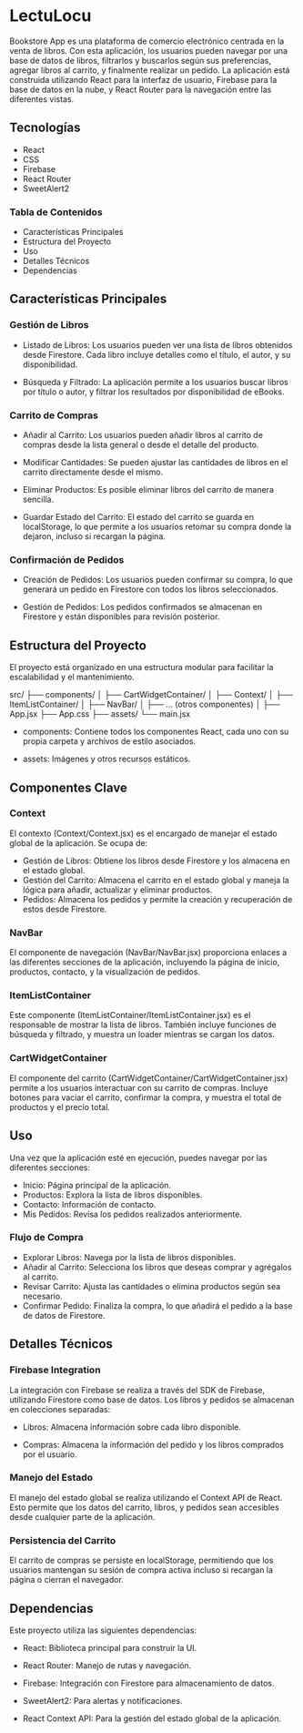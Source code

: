 # LectuLocu


Bookstore App es una plataforma de comercio electrónico centrada en la venta de libros. Con esta aplicación, los usuarios pueden navegar por una base de datos de libros, filtrarlos y buscarlos según sus preferencias, agregar libros al carrito, y finalmente realizar un pedido. La aplicación está construida utilizando React para la interfaz de usuario, Firebase para la base de datos en la nube, y React Router para la navegación entre las diferentes vistas.

## Tecnologías

- React
- CSS
- Firebase
- React Router
- SweetAlert2

### Tabla de Contenidos
- Características Principales
- Estructura del Proyecto
- Uso
- Detalles Técnicos
- Dependencias


## Características Principales

### Gestión de Libros

- Listado de Libros: Los usuarios pueden ver una lista de libros obtenidos desde Firestore. Cada libro incluye detalles como el título, el autor, y su disponibilidad.

- Búsqueda y Filtrado: La aplicación permite a los usuarios buscar libros por título o autor, y filtrar los resultados por disponibilidad de eBooks.

### Carrito de Compras
- Añadir al Carrito: Los usuarios pueden añadir libros al carrito de compras desde la lista general o desde el detalle del producto.

- Modificar Cantidades: Se pueden ajustar las cantidades de libros en el carrito directamente desde el mismo.

- Eliminar Productos: Es posible eliminar libros del carrito de manera sencilla.

- Guardar Estado del Carrito: El estado del carrito se guarda en localStorage, lo que permite a los usuarios retomar su compra donde la dejaron, incluso si recargan la página.

### Confirmación de Pedidos
- Creación de Pedidos: Los usuarios pueden confirmar su compra, lo que generará un pedido en Firestore con todos los libros seleccionados.

- Gestión de Pedidos: Los pedidos confirmados se almacenan en Firestore y están disponibles para revisión posterior.


## Estructura del Proyecto

El proyecto está organizado en una estructura modular para facilitar la escalabilidad y el mantenimiento.


src/
├── components/
│   ├── CartWidgetContainer/
│   ├── Context/
│   ├── ItemListContainer/
│   ├── NavBar/
│   ├── ... (otros componentes)
│ 
├── App.jsx 
├── App.css 
├── assets/
└── main.jsx


- components: Contiene todos los componentes React, cada uno con su propia carpeta y archivos de estilo asociados.

- assets: Imágenes y otros recursos estáticos.


## Componentes Clave

### Context
El contexto (Context/Context.jsx) es el encargado de manejar el estado global de la aplicación. Se ocupa de:

- Gestión de Libros: Obtiene los libros desde Firestore y los almacena en el estado global.
- Gestión del Carrito: Almacena el carrito en el estado global y maneja la lógica para añadir, actualizar y eliminar productos.
- Pedidos: Almacena los pedidos y permite la creación y recuperación de estos desde Firestore.

### NavBar
El componente de navegación (NavBar/NavBar.jsx) proporciona enlaces a las diferentes secciones de la aplicación, incluyendo la página de inicio, productos, contacto, y la visualización de pedidos.

### ItemListContainer
Este componente (ItemListContainer/ItemListContainer.jsx) es el responsable de mostrar la lista de libros. También incluye funciones de búsqueda y filtrado, y muestra un loader mientras se cargan los datos.

### CartWidgetContainer
El componente del carrito (CartWidgetContainer/CartWidgetContainer.jsx) permite a los usuarios interactuar con su carrito de compras. Incluye botones para vaciar el carrito, confirmar la compra, y muestra el total de productos y el precio total.


## Uso

Una vez que la aplicación esté en ejecución, puedes navegar por las diferentes secciones:

- Inicio: Página principal de la aplicación.
- Productos: Explora la lista de libros disponibles.
- Contacto: Información de contacto.
- Mis Pedidos: Revisa los pedidos realizados anteriormente.

### Flujo de Compra

- Explorar Libros: Navega por la lista de libros disponibles.
- Añadir al Carrito: Selecciona los libros que deseas comprar y agrégalos al carrito.
- Revisar Carrito: Ajusta las cantidades o elimina productos según sea necesario.
- Confirmar Pedido: Finaliza la compra, lo que añadirá el pedido a la base de datos de Firestore.

## Detalles Técnicos

### Firebase Integration

La integración con Firebase se realiza a través del SDK de Firebase, utilizando Firestore como base de datos. Los libros y pedidos se almacenan en colecciones separadas:

- Libros: Almacena información sobre cada libro disponible.

- Compras: Almacena la información del pedido y los libros comprados por el usuario.

### Manejo del Estado

El manejo del estado global se realiza utilizando el Context API de React. Esto permite que los datos del carrito, libros, y pedidos sean accesibles desde cualquier parte de la aplicación.

### Persistencia del Carrito

El carrito de compras se persiste en localStorage, permitiendo que los usuarios mantengan su sesión de compra activa incluso si recargan la página o cierran el navegador.

## Dependencias
Este proyecto utiliza las siguientes dependencias:

- React: Biblioteca principal para construir la UI.
- React Router: Manejo de rutas y navegación.
- Firebase: Integración con Firestore para almacenamiento de datos.
- SweetAlert2: Para alertas y notificaciones.

- React Context API: Para la gestión del estado global de la aplicación.

